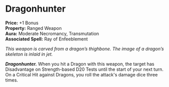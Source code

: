 # Dragonhunter

**Price:** +1 Bonus  
**Property:** Ranged Weapon  
**Aura:** Moderate Necromancy, Transmutation  
**Associated Spell:** Ray of Enfeeblement  

*This weapon is carved from a dragon’s thighbone. The image of a dragon’s skeleton is inlaid in jet.*

***Dragonhunter.*** When you hit a Dragon with this weapon, the target has Disadvantage on Strength-based D20 Tests until the start of your next turn. On a Critical Hit against Dragons, you roll the attack's damage dice three times.